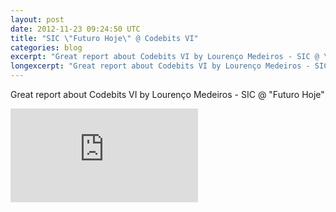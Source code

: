 ```yaml
---
layout: post
date: 2012-11-23 09:24:50 UTC
title: "SIC \"Futuro Hoje\" @ Codebits VI"
categories: blog
excerpt: "Great report about Codebits VI by Lourenço Medeiros - SIC @ \"Futuro Hoje\""
longexcerpt: "Great report about Codebits VI by Lourenço Medeiros - SIC @ \"Futuro Hoje\""
---
```


Great report about Codebits VI by Lourenço Medeiros - SIC @ "Futuro Hoje"

<div class="video-container"><iframe src="http://www.youtube.com/embed/ExmkrZVoCm4" frameborder="0" allowfullscreen></iframe></div>